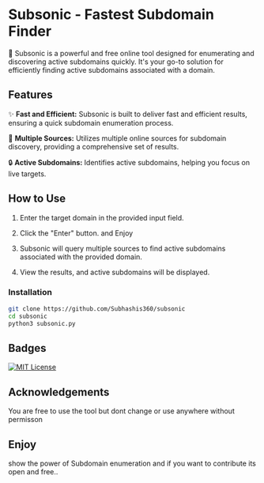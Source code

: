 
# Subsonic - Fastest Subdomain Finder

🚀 Subsonic is a powerful and free online tool designed for enumerating and discovering active subdomains quickly. It's your go-to solution for efficiently finding active subdomains associated with a domain.

## Features

✨ **Fast and Efficient:** Subsonic is built to deliver fast and efficient results, ensuring a quick subdomain enumeration process.

🔎 **Multiple Sources:** Utilizes multiple online sources for subdomain discovery, providing a comprehensive set of results.

🔒 **Active Subdomains:** Identifies active subdomains, helping you focus on live targets.

## How to Use

1. Enter the target domain in the provided input field.

2. Click the "Enter" button. and Enjoy

3. Subsonic will query multiple sources to find active subdomains associated with the provided domain.

4. View the results, and active subdomains will be displayed.

### Installation

```bash
git clone https://github.com/Subhashis360/subsonic
cd subsonic
python3 subsonic.py
```

## Badges

[![MIT License](https://img.shields.io/badge/License-MIT-green.svg)](https://choosealicense.com/licenses/mit/)

## Acknowledgements

You are free to use the tool but dont change or use anywhere without permisson


## Enjoy
show the power of Subdomain enumeration and if you want to contribute its open and free..
